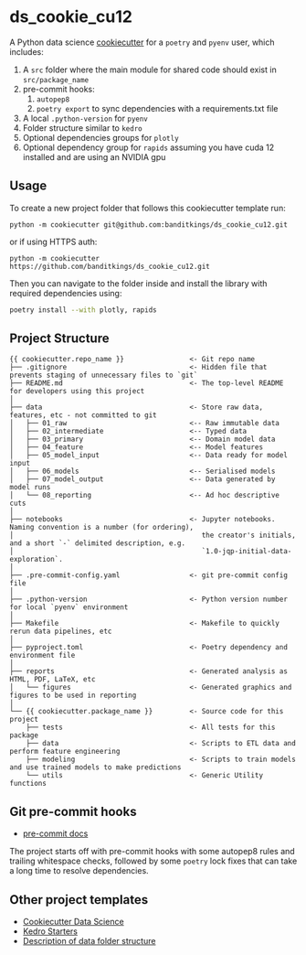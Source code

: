 # ds_cookie_cu12

A Python data science [cookiecutter](https://cookiecutter.readthedocs.io/en/stable/) for a `poetry` and `pyenv` user, which includes:

1. A `src` folder where the main module for shared code should exist in `src/package_name`
2. pre-commit hooks:
   1. `autopep8`
   2. `poetry export` to sync dependencies with a requirements.txt file
3. A local `.python-version` for `pyenv`
4. Folder structure similar to `kedro`
5. Optional dependencies groups for `plotly` 
6. Optional dependency group for `rapids` assuming you have cuda 12 installed and are using an NVIDIA gpu

## Usage

To create a new project folder that follows this cookiecutter template run:  

```
python -m cookiecutter git@github.com:banditkings/ds_cookie_cu12.git
```

or if using HTTPS auth:

```
python -m cookiecutter https://github.com/banditkings/ds_cookie_cu12.git
```

Then you can navigate to the folder inside and install the library with required dependencies using:

```bash
poetry install --with plotly, rapids
```

## Project Structure

```
{{ cookiecutter.repo_name }}                <- Git repo name
├── .gitignore                              <- Hidden file that prevents staging of unnecessary files to `git`
├── README.md                               <- The top-level README for developers using this project
│
├── data                                    <- Store raw data, features, etc - not committed to git
│   ├── 01_raw                              <-- Raw immutable data
│   ├── 02_intermediate                     <-- Typed data
│   ├── 03_primary                          <-- Domain model data
│   ├── 04_feature                          <-- Model features
│   ├── 05_model_input                      <-- Data ready for model input
│   ├── 06_models                           <-- Serialised models
│   ├── 07_model_output                     <-- Data generated by model runs
│   └── 08_reporting                        <-- Ad hoc descriptive cuts
│
├── notebooks                               <- Jupyter notebooks. Naming convention is a number (for ordering),
│                                              the creator's initials, and a short `-` delimited description, e.g.
│                                              `1.0-jqp-initial-data-exploration`.
│
├── .pre-commit-config.yaml                 <- git pre-commit config file
│
├── .python-version                         <- Python version number for local `pyenv` environment
│
├── Makefile                                <- Makefile to quickly rerun data pipelines, etc
│
├── pyproject.toml                          <- Poetry dependency and environment file
│
├── reports                                 <- Generated analysis as HTML, PDF, LaTeX, etc
│   └── figures                             <- Generated graphics and figures to be used in reporting
│   
└── {{ cookiecutter.package_name }}         <- Source code for this project
    ├── tests                               <- All tests for this package
    ├── data                                <- Scripts to ETL data and perform feature engineering
    ├── modeling                            <- Scripts to train models and use trained models to make predictions
    └── utils                               <- Generic Utility functions 
```

## Git pre-commit hooks

* [pre-commit docs](https://pre-commit.com/)

The project starts off with pre-commit hooks with some autopep8 rules and trailing whitespace checks, followed by some `poetry` lock fixes that can take a long time to resolve dependencies.

## Other project templates

* [Cookiecutter Data Science](https://drivendata.github.io/cookiecutter-data-science/)
* [Kedro Starters](https://github.com/kedro-org/kedro-starters)
* [Description of data folder structure](https://towardsdatascience.com/the-importance-of-layered-thinking-in-data-engineering-a09f685edc71)
